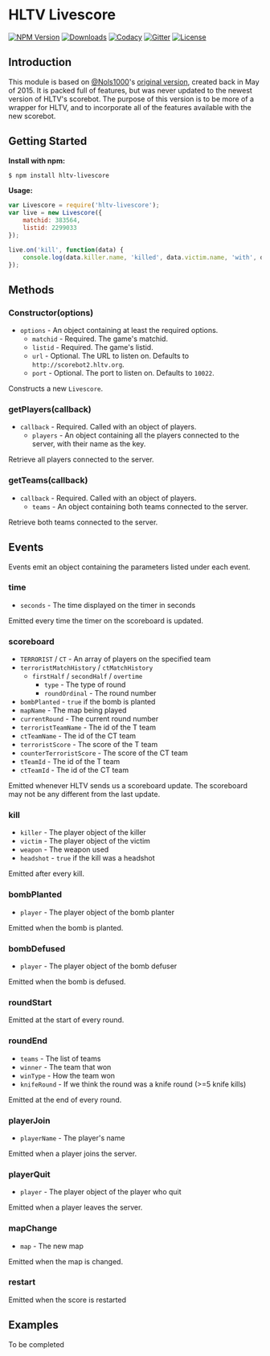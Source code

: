 # HLTV Livescore

[![NPM Version][npm-img]][npm-url]
[![Downloads][downloads-img]][npm-url]
[![Codacy][codacy-img]][codacy-url]
[![Gitter][gitter-img]][gitter-url]
[![License][license-img]][license-url]

## Introduction

This module is based on [@Nols1000](https://github.com/Nols1000)'s [original version](https://github.com/Nols1000/hltv-scorebot), created back in May of 2015. It is packed full of features, but was never updated to the newest version of HLTV's scorebot. The purpose of this version is to be more of a wrapper for HLTV, and to incorporate all of the features available with the new scorebot.

## Getting Started

**Install with npm:**
```bash
$ npm install hltv-livescore
```

**Usage:**
```javascript
var Livescore = require('hltv-livescore');
var live = new Livescore({
    matchid: 383564,
    listid: 2299033
});

live.on('kill', function(data) {
    console.log(data.killer.name, 'killed', data.victim.name, 'with', data.weapon, data.headshot ? '(headshot)' : '');
});
```

## Methods

### Constructor(options)
- `options` - An object containing at least the required options.
    - `matchid` - Required. The game's matchid.
    - `listid` - Required. The game's listid.
    - `url` - Optional. The URL to listen on. Defaults to `http://scorebot2.hltv.org`.
    - `port` - Optional. The port to listen on. Defaults to `10022`.

Constructs a new `Livescore`.

### getPlayers(callback)
- `callback` - Required. Called with an object of players.
    - `players` - An object containing all the players connected to the server, with their name as the key.

Retrieve all players connected to the server.

### getTeams(callback)
- `callback` - Required. Called with an object of players.
    - `teams` - An object containing both teams connected to the server.

Retrieve both teams connected to the server.

## Events

Events emit an object containing the parameters listed under each event.

### time
- `seconds` - The time displayed on the timer in seconds

Emitted every time the timer on the scoreboard is updated.

### scoreboard
- `TERRORIST` / `CT` - An array of players on the specified team
- `terroristMatchHistory` / `ctMatchHistory`
    - `firstHalf` / `secondHalf` / `overtime`
        - `type` - The type of round
        - `roundOrdinal` - The round number
- `bombPlanted` - `true` if the bomb is planted
- `mapName` - The map being played
- `currentRound` - The current round number
- `terroristTeamName` - The id of the T team
- `ctTeamName` - The id of the CT team
- `terroristScore` - The score of the T team
- `counterTerroristScore` - The score of the CT team
- `tTeamId` - The id of the T team
- `ctTeamId` - The id of the CT team

Emitted whenever HLTV sends us a scoreboard update. The scoreboard may not be any different from the last update.

### kill
- `killer` - The player object of the killer
- `victim` - The player object of the victim
- `weapon` - The weapon used
- `headshot` - `true` if the kill was a headshot

Emitted after every kill.

### bombPlanted
- `player` - The player object of the bomb planter

Emitted when the bomb is planted.

### bombDefused
- `player` - The player object of the bomb defuser

Emitted when the bomb is defused.

### roundStart

Emitted at the start of every round.

### roundEnd
- `teams` - The list of teams
- `winner` - The team that won
- `winType` - How the team won
- `knifeRound` - If we think the round was a knife round (>=5 knife kills)

Emitted at the end of every round.

### playerJoin
- `playerName` - The player's name

Emitted when a player joins the server.

### playerQuit
- `player` - The player object of the player who quit

Emitted when a player leaves the server.

### mapChange
- `map` - The new map

Emitted when the map is changed.

### restart

Emitted when the score is restarted

## Examples

To be completed

<!-- Badge URLs -->

[codacy-img]:    https://img.shields.io/codacy/grade/2af21149af4445768438cb611c76f310.svg?style=flat-square
[codacy-url]:    https://www.codacy.com/app/dassonville-andrew/hltv-livescore
[downloads-img]: https://img.shields.io/npm/dm/hltv-livescore.svg?style=flat-square
[downloads-url]: https://www.npmjs.com/package/hltv-livescore
[npm-img]:       https://img.shields.io/npm/v/hltv-livescore.svg?style=flat-square
[npm-url]:       https://www.npmjs.com/package/hltv-livescore
[gitter-img]:    https://img.shields.io/gitter/room/hltv-livescore/Lobby.svg?style=flat-square
[gitter-url]:    https://gitter.im/hltv-livescore/Lobby
[license-img]:   https://img.shields.io/npm/l/hltv-livescore.svg?style=flat-square
[license-url]:   https://opensource.org/licenses/MIT
